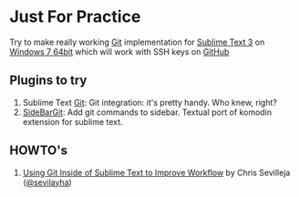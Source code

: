 # Just For Practice

Try to make really working [Git](http://git-scm.com/) implementation for [Sublime Text 3](http://www.sublimetext.com/3) on [Windows 7 64bit](http://windows.microsoft.com/en-us/windows/windows-help#windows=windows-7) which will work with SSH keys on [GitHub](https://github.com)

## Plugins to try

1. 	Sublime Text [Git](https://github.com/kemayo/sublime-text-git): Git integration: it's pretty handy. Who knew, right?
2. 	[SideBarGit](https://github.com/titoBouzout/SideBarGit): Add git commands to sidebar. Textual port of komodin extension for sublime text.

## HOWTO's

1. 	[Using Git Inside of Sublime Text to Improve Workflow](https://scotch.io/tutorials/using-git-inside-of-sublime-text-to-improve-workflow) by Chris Sevilleja ([@sevilayha](https://twitter.com/sevilayha))
